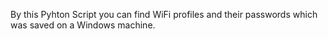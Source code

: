 By this Pyhton Script you can find WiFi profiles and their passwords which was saved on a Windows machine. 
